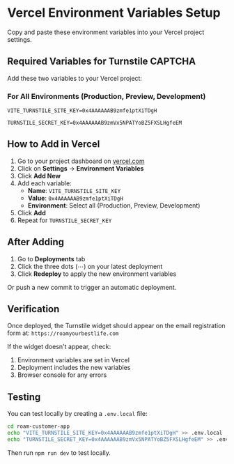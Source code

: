 # Vercel Environment Variables Setup

Copy and paste these environment variables into your Vercel project settings.

## Required Variables for Turnstile CAPTCHA

Add these two variables to your Vercel project:

### For All Environments (Production, Preview, Development)

```
VITE_TURNSTILE_SITE_KEY=0x4AAAAAAB9zmfe1ptXiTDgH
```

```
TURNSTILE_SECRET_KEY=0x4AAAAAAB9zmVx5NPATYoBZ5FXSLHgfeEM
```

## How to Add in Vercel

1. Go to your project dashboard on [vercel.com](https://vercel.com)
2. Click on **Settings** → **Environment Variables**
3. Click **Add New**
4. Add each variable:
   - **Name**: `VITE_TURNSTILE_SITE_KEY`
   - **Value**: `0x4AAAAAAB9zmfe1ptXiTDgH`
   - **Environment**: Select all (Production, Preview, Development)
5. Click **Add**
6. Repeat for `TURNSTILE_SECRET_KEY`

## After Adding

1. Go to **Deployments** tab
2. Click the three dots (⋯) on your latest deployment
3. Click **Redeploy** to apply the new environment variables

Or push a new commit to trigger an automatic deployment.

## Verification

Once deployed, the Turnstile widget should appear on the email registration form at:
`https://roamyourbestlife.com`

If the widget doesn't appear, check:
1. Environment variables are set in Vercel
2. Deployment includes the new variables
3. Browser console for any errors

## Testing

You can test locally by creating a `.env.local` file:

```bash
cd roam-customer-app
echo "VITE_TURNSTILE_SITE_KEY=0x4AAAAAAB9zmfe1ptXiTDgH" >> .env.local
echo "TURNSTILE_SECRET_KEY=0x4AAAAAAB9zmVx5NPATYoBZ5FXSLHgfeEM" >> .env.local
```

Then run `npm run dev` to test locally.

